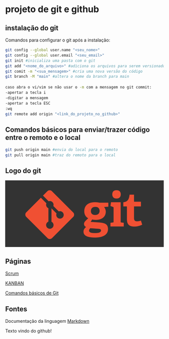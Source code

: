 # projeto de git e github

## instalação do git

Comandos para configurar o git após a instalação:

```bash
git config --global user.name "<seu_nome>"
git config --global user.email "<seu_email>"
git init #inicializa uma pasta com o git
git add "<nome_do_arquivo>" #adiciona os arquivos para serem versionados
git comit -m "<sua_mensagem>" #cria uma nova versão do código
git branch -M "main" #altera o nome da branch para main

caso abra o vi/vim se não usar o -m com a mensagem no git commit:
-apertar a tecla i
-digitar a mensagem
-apertar a tecla ESC
:wq
git remote add origin "<link_do_projeto_no_github>"
```

## Comandos básicos para enviar/trazer código entre o remoto e o local
```bash
git push origin main #envia do local para o remoto
git pull origin main #traz do remoto para o local
```

## Logo do git
![Git](imagens/iconegit.png)

## Páginas

[Scrum](scrum.md)

[KANBAN](kanban.md)

[Comandos básicos de Git](comandos_b%C3%A1sicos.md)

## Fontes

Documentação da linguagem [Markdown](https://docs.github.com/pt/get-started/writing-on-github/getting-started-with-writing-and-formatting-on-github/basic-writing-and-formatting-syntax)

Texto vindo do github!
